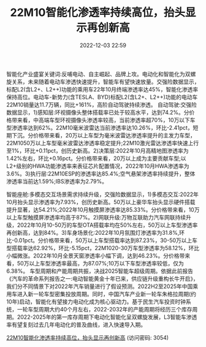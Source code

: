 ﻿---
title: 22M10智能化渗透率持续高位，抬头显示再创新高
date: 2022-12-03 22:59
tags:
- 智能汽车
updated: 1970-01-01 08:00:00
---

智能化产业盛宴关键词:反哺电动、自主崛起、品牌上攻。电动化和智能化为双螺旋关系，未来随着电动车渗透快速提升，智能车有望快速放量。交强险数据显示，标配L2(含L2+、L2++)功能的乘用车22年10月终端渗透率达45%，智能化渗透率保持高位。电动车-新势力(含TESLA、BYD)标配L2(含L2+、L2++)功能的电动车22M10销量达11.7万辆，同比+161%，高阶自动驾驶持续渗透。
自动驾驶:交强险数据显示，1)感知层:环视摄像头整体搭载率已处于较高水平，达到74.2%。分价格带来看，中高端车型环视摄像头渗透率较高，当前渗透率超70%，10万以下车型渗透率达到62%。22M10毫米波雷达当前渗透率达10.26%，环比-2.41pct，短期下沉。分价格带来看，20万以上车型为毫米波雷达渗透率提升的主发力车型，22M1050万以上车型毫米波雷达渗透率稳定提升;22M10激光雷达渗透率快速上行至1%，环比+0.11pct，创历史新高。2)决策层:2022年10月高精地图渗透率为1.42%左右，环比+0.16pct。分价格带来看，20万以上成为主要贡献车型;以L2+级别的HWA功能渗透率来表征芯片配置情况，2022年10月HWA渗透率为3.6%。3)执行层:22M10ESP的渗透率达85.4%;空气悬架渗透率持续提升，整体渗透率当前达1.59%;IBS渗透率为2.79%。
<!-- more -->
智能座舱:多模态交互场景需求持续升级，交强险数据显示，1)多模态交互:2022年10月抬头显示渗透率为7.93%，创历史新高。50万以上豪华车抬头显示硬件搭载提升显著，达54.21%;2022年10月触摸屏渗透率达85.33%。分价格带来看，10万以上车型触摸屏渗透率均高于87%。2)网联升级:万物互联助力汽车网联持续升级，2022年10月10-50万的车型OTA搭载率均在50%左右，50万以上车型渗透率再创新高，达到84%。3)车身场景化:2022年10月氛围灯渗透率为31.8%,环比-0.01pct。分价格带来看，50万以上车型搭载率达到87.23%，30-50万以上车型搭载率达62.92%，环比-5.15pct，22M1020-30万车型渗透率为58.12%，环比小幅微涨。2022年10月全景天窗渗透率小幅下调，达到46.23%。分价格带来看，50万以上车型渗透率最高，为87.07%;10万以下车型渗透率较低，仅为6.38%。
车型周期和产能周期共振，决战2025智能车超级周期。依据此前报告《汽车的革命系列报告之一:电动智能黄金十年已来，供应链升级重构长牛开启》，我们分不同情景下对2022年汽车销量进行了假设预测。2022H2至2025年中国乘用车进入新一轮车型密集投放周期。同时，中国汽车产业新一轮车朱格拉周期(约10年)启动，智能化有望接力电动化成为核心驱动力。基于民生汽车投资时钟系统，一轮车型周期大约40个月左右，2022-2032年的产能周期将经历三个库存周期。2022-2025年的第一库存周期下电动化智能化呈双螺旋发展，L3智能车渗透率有望复刻过去几年电动化的普及曲线，进入快速导入期。

[22M10智能化渗透率持续高位，抬头显示再创新高](https://url12.ctfile.com/f/3948612-739738787-e80e8c?p=3054)
(访问密码: 3054)

